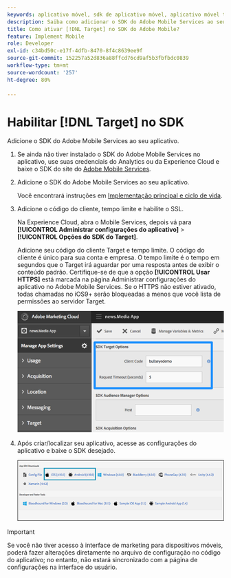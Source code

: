 ```yaml
---
keywords: aplicativo móvel, sdk de aplicativo móvel, aplicativo móvel target, sdk target móvel, sdk de aplicativo móvel, habilitar target no sdk
description: Saiba como adicionar o SDK do Adobe Mobile Services ao seu aplicativo móvel.
title: Como ativar [!DNL Target] no SDK do Adobe Mobile?
feature: Implement Mobile
role: Developer
exl-id: c34bd50c-e17f-4dfb-8470-8f4c8639ee9f
source-git-commit: 152257a52d836a88ffcd76cd9af5b3fbfbdc0839
workflow-type: tm+mt
source-wordcount: '257'
ht-degree: 80%

---
```


# Habilitar [!DNL Target] no SDK

Adicione o SDK do Adobe Mobile Services ao seu aplicativo.

1. Se ainda não tiver instalado o SDK do Adobe Mobile Services no aplicativo, use suas credenciais do Analytics ou da Experience Cloud e baixe o SDK do site do [Adobe Mobile Services](https://mobilemarketing.adobe.com/).

1. Adicione o SDK do Adobe Mobile Services ao seu aplicativo.

   Você encontrará instruções em [Implementação principal e ciclo de vida](https://experienceleague.adobe.com/docs/mobile-services/ios/getting-started-ios/dev-qs.html).

1. Adicione o código do cliente, tempo limite e habilite o SSL.

   Na Experience Cloud, abra o Mobile Services, depois vá para **[!UICONTROL Administrar configurações do aplicativo]** > **[!UICONTROL Opções do SDK do Target]**.

   Adicione seu código do cliente Target e tempo limite. O código do cliente é único para sua conta e empresa. O tempo limite é o tempo em segundos que o Target irá aguardar por uma resposta antes de exibir o conteúdo padrão. Certifique-se de que a opção **[!UICONTROL Usar HTTPS]** está marcada na página Administrar configurações do aplicativo no Adobe Mobile Services. Se o HTTPS não estiver ativado, todas chamadas no iOS9+ serão bloqueadas a menos que você lista de permissões ao servidor Target.

   ![](assets/mobile-clientcode.png)

1. Após criar/localizar seu aplicativo, acesse as configurações do aplicativo e baixe o SDK desejado.

   ![](assets/download-sdk.png)

>[!IMPORTANT]
>
> Se você não tiver acesso à interface de marketing para dispositivos móveis, poderá fazer alterações diretamente no arquivo de configuração no código do aplicativo; no entanto, não estará sincronizado com a página de configurações na interface do usuário.
